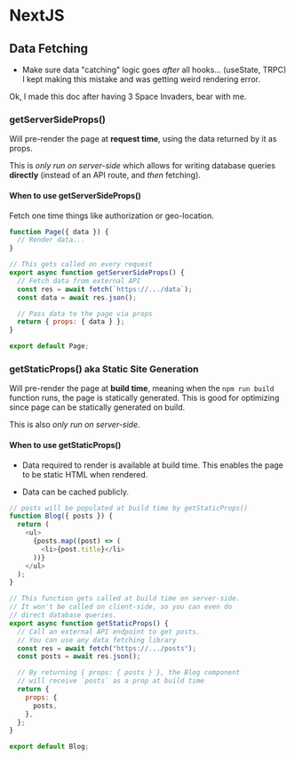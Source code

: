 # NextJS

## Data Fetching

- Make sure data "catching" logic goes _after_ all hooks... (useState, TRPC) I kept making this mistake and was getting weird rendering error.

Ok, I made this doc after having 3 Space Invaders, bear with me.

### getServerSideProps()

Will pre-render the page at **request time**, using the data returned by it as props.

This is _only run on server-side_ which allows for writing database queries **directly** (instead of an API route, and _then_ fetching).

#### When to use getServerSideProps()

Fetch one time things like authorization or geo-location.

```javascript
function Page({ data }) {
  // Render data...
}

// This gets called on every request
export async function getServerSideProps() {
  // Fetch data from external API
  const res = await fetch(`https://.../data`);
  const data = await res.json();

  // Pass data to the page via props
  return { props: { data } };
}

export default Page;
```

### getStaticProps() aka Static Site Generation

Will pre-render the page at **build time**, meaning when the `npm run build` function runs, the page is statically generated. This is good for optimizing since page can be statically generated on build.

This is also _only run on server-side_.

#### When to use getStaticProps()

- Data required to render is available at build time. This enables the page to be static HTML when rendered.

- Data can be cached publicly.

```javascript
// posts will be populated at build time by getStaticProps()
function Blog({ posts }) {
  return (
    <ul>
      {posts.map((post) => (
        <li>{post.title}</li>
      ))}
    </ul>
  );
}

// This function gets called at build time on server-side.
// It won't be called on client-side, so you can even do
// direct database queries.
export async function getStaticProps() {
  // Call an external API endpoint to get posts.
  // You can use any data fetching library
  const res = await fetch("https://.../posts");
  const posts = await res.json();

  // By returning { props: { posts } }, the Blog component
  // will receive `posts` as a prop at build time
  return {
    props: {
      posts,
    },
  };
}

export default Blog;
```

